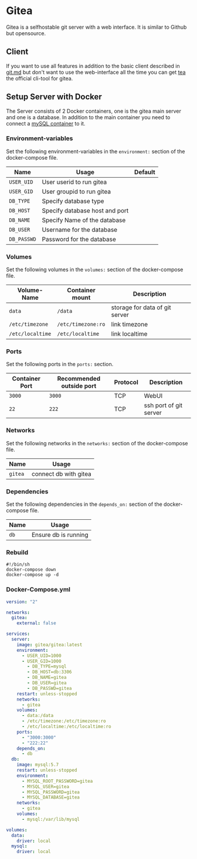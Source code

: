 # Gitea

Gitea is a selfhostable git server with a web interface.
It is similar to Github but opensource.

## Client

If you want to use all features in addition to the basic client described in
[git.md](git.md) but don't want to use the web-interface all the time you can get
[tea](https://gitea.com/gitea/tea) the official cli-tool for gitea.

## Setup Server with Docker

The Server consists of 2 Docker containers, one is the gitea main server and one
is a database.
In addition to the main container you need to connect a [mySQL container](./mysql.md)
to it.

### Environment-variables

Set the following environment-variables in the `environment:` section of the
docker-compose file.

| Name        | Usage                          | Default |
| ----------- | ------------------------------ | ------- |
| `USER_UID`  | User userid to run gitea       |         |
| `USER_GID`  | User groupid to run gitea      |         |
| `DB_TYPE`   | Specify database type          |         |
| `DB_HOST`   | Specify database host and port |         |
| `DB_NAME`   | Specify Name of the database   |         |
| `DB_USER`   | Username for the database      |         |
| `DB_PASSWD` | Password for the database      |         |

### Volumes

Set the following volumes in the `volumes:` section of the docker-compose file.

| Volume-Name      | Container mount    | Description                    |
| ---------------- | ------------------ | ------------------------------ |
| `data`           | `/data`            | storage for data of git server |
| `/etc/timezone`  | `/etc/timezone:ro` | link timezone                  |
| `/etc/localtime` | `/etc/localtime`   | link localtime                 |

### Ports

Set the following ports in the `ports:` section.

| Container Port | Recommended outside port | Protocol | Description            |
| -------------- | ------------------------ | -------- | ---------------------- |
| `3000`         | `3000`                   | TCP      | WebUI                  |
| `22`           | `222`                    | TCP      | ssh port of git server |

### Networks

Set the following networks in the `networks:` section of the docker-compose file.

| Name    | Usage                 |
| ------- | --------------------- |
| `gitea` | connect db with gitea |

### Dependencies

Set the following dependencies in the `depends_on:` section of the
docker-compose file.

| Name | Usage                |
| ---- | -------------------- |
| `db` | Ensure db is running |


### Rebuild

```shell
#!/bin/sh
docker-compose down
docker-compose up -d
```

### Docker-Compose.yml

```yml
version: "2"

networks:
  gitea:
    external: false

services:
  server:
    image: gitea/gitea:latest
    environment:
      - USER_UID=1000
      - USER_GID=1000
        - DB_TYPE=mysql
        - DB_HOST=db:3306
        - DB_NAME=gitea
        - DB_USER=gitea
        - DB_PASSWD=gitea
    restart: unless-stopped
    networks:
      - gitea
    volumes:
      - data:/data
      - /etc/timezone:/etc/timezone:ro
      - /etc/localtime:/etc/localtime:ro
    ports:
      - "3000:3000"
      - "222:22"
    depends_on:
      - db
  db:
    image: mysql:5.7
    restart: unless-stopped
    environment:
      - MYSQL_ROOT_PASSWORD=gitea
      - MYSQL_USER=gitea
      - MYSQL_PASSWORD=gitea
      - MYSQL_DATABASE=gitea
    networks:
      - gitea
    volumes:
      - mysql:/var/lib/mysql

volumes:
  data:
    driver: local
  mysql:
    driver: local
```
